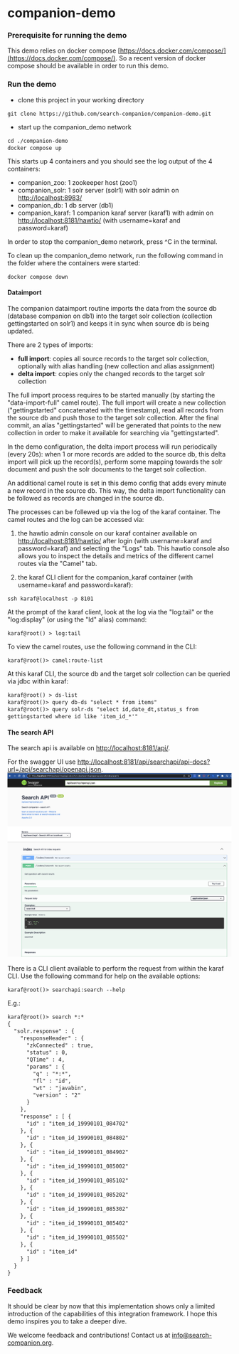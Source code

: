 # companion-demo

### Prerequisite for running the demo
This demo relies on docker compose [https://docs.docker.com/compose/](https://docs.docker.com/compose/). So a recent version of docker compose should be available in order to run this demo.

### Run the demo
- clone this project in your working directory
```
git clone https://github.com/search-companion/companion-demo.git
```
- start up the companion_demo network
```
cd ./companion-demo
docker compose up
```

This starts up 4 containers and you should see the log output of the 4 containers:
 - companion_zoo: 1 zookeeper host (zoo1)
 - companion_solr: 1 solr server (solr1) with solr admin on [http://localhost:8983/](http://localhost:8983/)
 - companion_db: 1 db server (db1)
 - companion_karaf: 1 companion karaf server (karaf1) with admin on [http://localhost:8181/hawtio/](http://localhost:8181/hawtio/) (with username=karaf and password=karaf)

In order to stop the companion_demo network, press ^C in the terminal.

To clean up the companion_demo network, run the following command in the folder where the containers were started:
```
docker compose down
```

#### Dataimport
The companion dataimport routine imports the data from the source db (database companion on db1) into the target solr collection (collection gettingstarted on solr1) and keeps it in sync when source db is being updated.

There are 2 types of imports: 
- **full import**: copies all source records to the target solr collection, optionally with alias handling (new collection and alias assignment)
- **delta import**: copies only the changed records to the target solr collection

The full import process requires to be started manually (by starting the "data-import-full" camel route). 
The full import will create a new collection ("gettingstarted" concatenated with the timestamp), read all records from the source db and push those to the target solr collection. After the final commit, an alias "gettingstarted"
will be generated that points to the new collection in order to make it available for searching via "gettingstarted".

In the demo configuration, the delta import process will run periodically (every 20s): when 1 or more records are added to the source db, this delta import will pick up the record(s), perform some mapping towards the solr document and push the solr documents to the target solr collection.

An additional camel route is set in this demo config that adds every minute a new record in the source db. This way, the delta import functionality can be followed as records are changed in the source db.

The processes can be follewed up via the log of the karaf container.
The camel routes and the log can be accessed via:
1) the hawtio admin console on our karaf container available on [http://localhost:8181/hawtio/](http://localhost:8181/hawtio/) after login (with username=karaf and password=karaf) and selecting the "Logs" tab.
This hawtio console also allows you to inspect the details and metrics of the different camel routes via the "Camel" tab.


2) the karaf CLI client for the companion_karaf container (with username=karaf and password=karaf):
```
ssh karaf@localhost -p 8101
```
At the prompt of the karaf client, look at the log via the "log:tail" or the "log:display" (or using the "ld" alias) command:
```
karaf@root() > log:tail
```
To view the camel routes, use the following command in the CLI:
```
karaf@root()> camel:route-list
```
At this karaf CLI, the source db and the target solr collection can be queried via jdbc within karaf:
```
karaf@root() > ds-list
karaf@root()> query db-ds "select * from items"
karaf@root()> query solr-ds "select id,date_dt,status_s from gettingstarted where id like 'item_id_*'"
```

#### The search API
The search api is available on [http://localhost:8181/api/](http://localhost:8181/api/). 

For the swagger UI use [http://localhost:8181/api/searchapi/api-docs?url=/api/searchapi/openapi.json](http://localhost:8181/api/searchapi/api-docs?url=/api/searchapi/openapi.json).
<img src="./assets/searchapi-swagger-openapi.png" width="700"/>

There is a CLI client available to perform the request from within the karaf CLI. Use the following command for help on the available options:
```
karaf@root()> searchapi:search --help
```
E.g.:
```
karaf@root()> search *:*
{
  "solr.response" : {
    "responseHeader" : {
      "zkConnected" : true,
      "status" : 0,
      "QTime" : 4,
      "params" : {
        "q" : "*:*",
        "fl" : "id",
        "wt" : "javabin",
        "version" : "2"
      }
    },
    "response" : [ {
      "id" : "item_id_19990101_084702"
    }, {
      "id" : "item_id_19990101_084802"
    }, {
      "id" : "item_id_19990101_084902"
    }, {
      "id" : "item_id_19990101_085002"
    }, {
      "id" : "item_id_19990101_085102"
    }, {
      "id" : "item_id_19990101_085202"
    }, {
      "id" : "item_id_19990101_085302"
    }, {
      "id" : "item_id_19990101_085402"
    }, {
      "id" : "item_id_19990101_085502"
    }, {
      "id" : "item_id"
    } ]
  }
}
```

### Feedback
It should be clear by now that this implementation shows only a limited introduction of the capabilities of this integration framework. I hope this demo inspires you to take a deeper dive.

We welcome feedback and contributions! Contact us at [info@search-companion.org](mailto:info@search-companion.org).

